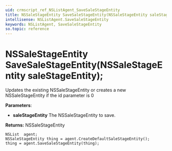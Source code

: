 ```yaml
---
uid: crmscript_ref_NSListAgent_SaveSaleStageEntity
title: NSSaleStageEntity SaveSaleStageEntity(NSSaleStageEntity saleStageEntity);
intellisense: NSListAgent.SaveSaleStageEntity
keywords: NSListAgent, SaveSaleStageEntity
so.topic: reference
---
```


# NSSaleStageEntity SaveSaleStageEntity(NSSaleStageEntity saleStageEntity);

Updates the existing NSSaleStageEntity or creates a new NSSaleStageEntity if the id parameter is 0

**Parameters**:
* **saleStageEntity** The NSSaleStageEntity to save.

**Returns:** NSSaleStageEntity

```crmscript
NSList  agent;
NSSaleStageEntity thing = agent.CreateDefaultSaleStageEntity();
thing = agent.SaveSaleStageEntity(thing);
```

